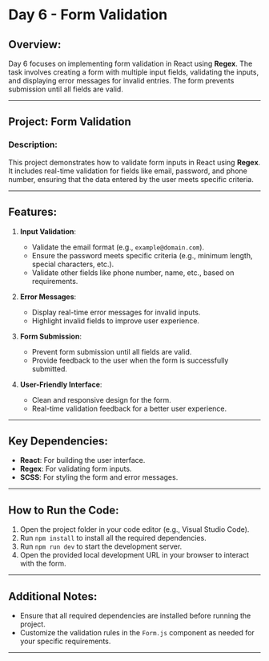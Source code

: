 # Day 6 - Form Validation

## Overview:
Day 6 focuses on implementing form validation in React using **Regex**. The task involves creating a form with multiple input fields, validating the inputs, and displaying error messages for invalid entries. The form prevents submission until all fields are valid.

---

## Project: Form Validation

### Description:
This project demonstrates how to validate form inputs in React using **Regex**. It includes real-time validation for fields like email, password, and phone number, ensuring that the data entered by the user meets specific criteria.

---

## Features:
1. **Input Validation**:
   - Validate the email format (e.g., `example@domain.com`).
   - Ensure the password meets specific criteria (e.g., minimum length, special characters, etc.).
   - Validate other fields like phone number, name, etc., based on requirements.

2. **Error Messages**:
   - Display real-time error messages for invalid inputs.
   - Highlight invalid fields to improve user experience.

3. **Form Submission**:
   - Prevent form submission until all fields are valid.
   - Provide feedback to the user when the form is successfully submitted.

4. **User-Friendly Interface**:
   - Clean and responsive design for the form.
   - Real-time validation feedback for a better user experience.

---

## Key Dependencies:
- **React**: For building the user interface.
- **Regex**: For validating form inputs.
- **SCSS**: For styling the form and error messages.

---

## How to Run the Code:
1. Open the project folder in your code editor (e.g., Visual Studio Code).
2. Run `npm install` to install all the required dependencies.
3. Run `npm run dev` to start the development server.
4. Open the provided local development URL in your browser to interact with the form.

---

## Additional Notes:
- Ensure that all required dependencies are installed before running the project.
- Customize the validation rules in the `Form.js` component as needed for your specific requirements.

---

